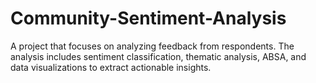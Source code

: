 # Community-Sentiment-Analysis
A project that focuses on analyzing feedback from respondents. The analysis includes sentiment classification, thematic analysis, ABSA, and data visualizations to extract actionable insights.
